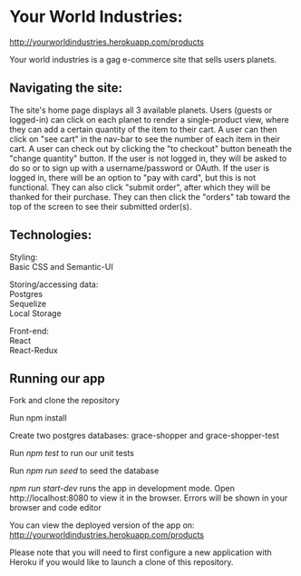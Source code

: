 # Your World Industries:

http://yourworldindustries.herokuapp.com/products

Your world industries is a gag e-commerce site that sells users planets.

## Navigating the site:

The site's home page displays all 3 available planets. Users (guests or logged-in) can click on each planet to render a single-product view, where they can add a certain quantity of the item to their cart. A user can then click on "see cart" in the nav-bar to see the number of each item in their cart. A user can check out by clicking the "to checkout" button beneath the "change quantity" button. If the user is not logged in, they will be asked to do so or to sign up with a username/password or OAuth. If the user is logged in, there will be  an option to "pay with card", but this is not functional. They can also click "submit order", after which they will be thanked for their purchase. They can then click the "orders" tab toward the top of the screen to see their submitted order(s). 

## Technologies:

Styling:<br />
Basic CSS and Semantic-UI<br />

Storing/accessing data:<br />
Postgres<br />
Sequelize<br />
Local Storage<br />

Front-end:<br />
React<br />
React-Redux<br />

## Running our app

Fork and clone the repository

Run npm install

Create two postgres databases: grace-shopper and grace-shopper-test

Run _npm test_ to run our unit tests

Run _npm run seed_ to seed the database

_npm run start-dev_ runs the app in development mode. Open http://localhost:8080 to view it in the browser. Errors will be shown in your browser and code editor

You can view the deployed version of the app on: http://yourworldindustries.herokuapp.com/products

Please note that you will need to first configure a new application with Heroku if you would like to launch a clone of this repository.
